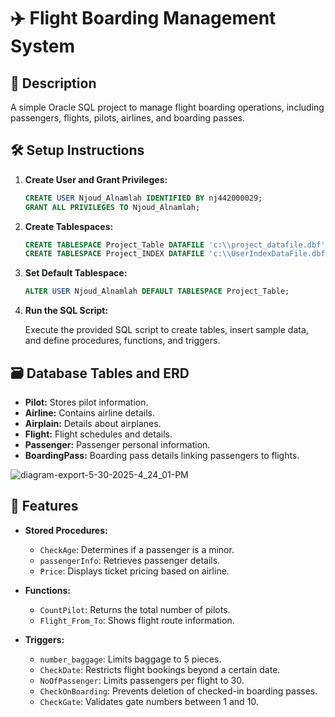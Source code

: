 # ✈️ Flight Boarding Management System

## 📄 Description

A simple Oracle SQL project to manage flight boarding operations, including passengers, flights, pilots, airlines, and boarding passes.

## 🛠️ Setup Instructions

1. **Create User and Grant Privileges:**

   ```sql
   CREATE USER Njoud_Alnamlah IDENTIFIED BY nj442000029;
   GRANT ALL PRIVILEGES TO Njoud_Alnamlah;
   ```

2. **Create Tablespaces:**

   ```sql
   CREATE TABLESPACE Project_Table DATAFILE 'c:\\project_datafile.dbf' SIZE 28M;
   CREATE TABLESPACE Project_INDEX DATAFILE 'c:\\UserIndexDataFile.dbf' SIZE 33M;
   ```

3. **Set Default Tablespace:**

   ```sql
   ALTER USER Njoud_Alnamlah DEFAULT TABLESPACE Project_Table;
   ```

4. **Run the SQL Script:**

   Execute the provided SQL script to create tables, insert sample data, and define procedures, functions, and triggers.

## 🗃️ Database Tables and ERD

- **Pilot:** Stores pilot information.
- **Airline:** Contains airline details.
- **Airplain:** Details about airplanes.
- **Flight:** Flight schedules and details.
- **Passenger:** Passenger personal information.
- **BoardingPass:** Boarding pass details linking passengers to flights.
  
![diagram-export-5-30-2025-4_24_01-PM](https://github.com/user-attachments/assets/dcbb2071-be96-448d-8b8f-c3e912291dcf)


## 🔧 Features

- **Stored Procedures:**
  - `CheckAge`: Determines if a passenger is a minor.
  - `passengerInfo`: Retrieves passenger details.
  - `Price`: Displays ticket pricing based on airline.

- **Functions:**
  - `CountPilot`: Returns the total number of pilots.
  - `Flight_From_To`: Shows flight route information.

- **Triggers:**
  - `number_baggage`: Limits baggage to 5 pieces.
  - `CheckDate`: Restricts flight bookings beyond a certain date.
  - `NoOfPassenger`: Limits passengers per flight to 30.
  - `CheckOnBoarding`: Prevents deletion of checked-in boarding passes.
  - `CheckGate`: Validates gate numbers between 1 and 10.

